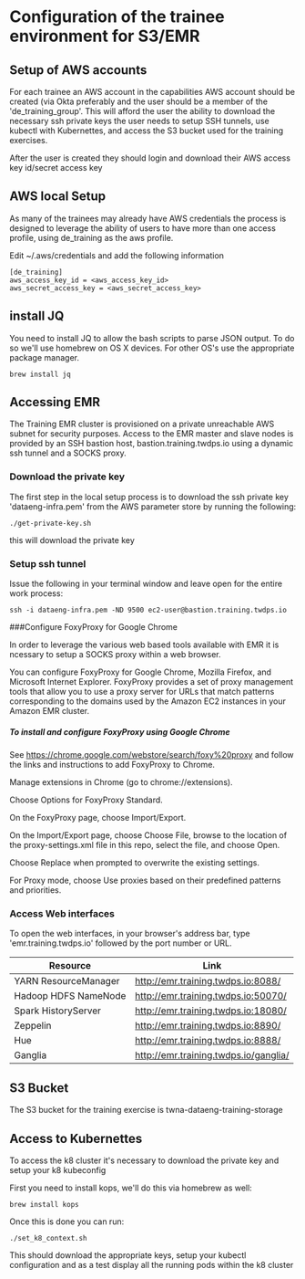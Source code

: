 # Configuration of the trainee environment for S3/EMR

## Setup of AWS accounts
For each trainee an AWS account in the capabilities AWS account should be created (via Okta preferably and the user should be a member of the 'de_training_group'. This will afford the user the ability to download the necessary ssh private keys the user needs to setup SSH tunnels, use kubectl with Kubernettes, and access the S3 bucket used for the training exercises.

After the user is created they should login and download their AWS access key id/secret access key

## AWS local Setup

As many of the trainees may already have AWS credentials the process is designed to leverage the ability of users to have more than one access profile, using de_training as the aws profile.

Edit ~/.aws/credentials and add the following information
```
[de_training]
aws_access_key_id = <aws_access_key_id>
aws_secret_access_key = <aws_secret_access_key>
```

## install JQ

You need to install JQ to allow the bash scripts to parse JSON output. To do so we'll use homebrew on OS X devices. For other OS's use the
appropriate package manager.

```brew install jq```

## Accessing EMR


The Training EMR cluster is provisioned on a private unreachable AWS subnet for security purposes. Access to the EMR master and slave nodes is provided by an SSH bastion host, bastion.training.twdps.io using a dynamic ssh tunnel and a SOCKS proxy.

### Download the private key

The first step in the local setup process is to download the ssh private key 'dataeng-infra.pem' from the AWS parameter store by running the following:

```./get-private-key.sh ```

this will download the private key

### Setup ssh tunnel

Issue the following in your terminal window and leave open for the entire work process:

```ssh -i dataeng-infra.pem -ND 9500 ec2-user@bastion.training.twdps.io```

###Configure FoxyProxy for Google Chrome

In order to leverage the various web based tools available with EMR it is ncessary to setup a SOCKS proxy within a web browser.

You can configure FoxyProxy for Google Chrome, Mozilla Firefox, and Microsoft Internet Explorer. FoxyProxy provides a set of proxy management tools that allow you to use a proxy server for URLs that match patterns corresponding to the domains used by the Amazon EC2 instances in your Amazon EMR cluster.

##### To install and configure FoxyProxy using Google Chrome

See https://chrome.google.com/webstore/search/foxy%20proxy and follow the links and instructions to add FoxyProxy to Chrome.

Manage extensions in Chrome (go to chrome://extensions).

Choose Options for FoxyProxy Standard.

On the FoxyProxy page, choose Import/Export.

On the Import/Export page, choose Choose File, browse to the location of the proxy-settings.xml file in this repo, select the file, and choose Open.

Choose Replace when prompted to overwrite the existing settings.

For Proxy mode, choose Use proxies based on their predefined patterns and priorities.

### Access Web interfaces

To open the web interfaces, in your browser's address bar, type 'emr.training.twdps.io' followed by the port number or URL.

| Resource | Link |
| -------- | ---- |
|YARN ResourceManager |	http://emr.training.twdps.io:8088/ |
|Hadoop HDFS NameNode |	http://emr.training.twdps.io:50070/ |
|Spark HistoryServer	| http://emr.training.twdps.io:18080/ |
|Zeppelin	| http://emr.training.twdps.io:8890/ |
|Hue	| http://emr.training.twdps.io:8888/ |
|Ganglia | http://emr.training.twdps.io/ganglia/ |


## S3 Bucket

The S3 bucket for the training exercise is twna-dataeng-training-storage

## Access to Kubernettes

To access the k8 cluster it's necessary to download the private key and setup your k8 kubeconfig

First you need to install kops, we'll do this via homebrew as well:

```brew install kops```

Once this is done you can run:

```./set_k8_context.sh```

This should download the appropriate keys, setup your kubectl configuration and as a test display all the running pods within the k8 cluster
